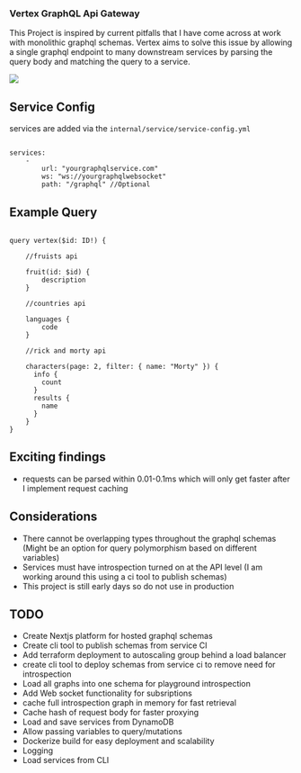 ### Vertex GraphQL Api Gateway ### 

This Project is inspired by current pitfalls that I have come across at work with monolithic graphql schemas.
Vertex aims to solve this issue by allowing a single graphql endpoint to many downstream services by parsing 
the query body and matching the query to a service. 

[![](https://mermaid.ink/img/pako:eNp9j00KwjAQRq8SZt1eIAtB2qgLF9UGFZouQhNtsElKTMHS9u6m_iwEcRbD8L3HMDNAZYUEDBfH2xrRlBkUalkkjZLGlyiOF-OG0iyaWx4d8xElw4HsKTlNLzd5Opmz935EabGeF-225Q9I_sHVF4QItHSaKxFuG-aEga-llgxwGAV3VwbMTMHrWsG9JEJ56wCfeXOTEfDO27w3FWDvOvmRUsXDn_ptTQ8RuVGX)](https://mermaid-js.github.io/mermaid-live-editor/edit#pako:eNp9j00KwjAQRq8SZt1eIAtB2qgLF9UGFZouQhNtsElKTMHS9u6m_iwEcRbD8L3HMDNAZYUEDBfH2xrRlBkUalkkjZLGlyiOF-OG0iyaWx4d8xElw4HsKTlNLzd5Opmz935EabGeF-225Q9I_sHVF4QItHSaKxFuG-aEga-llgxwGAV3VwbMTMHrWsG9JEJ56wCfeXOTEfDO27w3FWDvOvmRUsXDn_ptTQ8RuVGX)

## Service Config

services are added via the `internal/service/service-config.yml`

```

services:
    - 
        url: "yourgraphqlservice.com"
        ws: "ws://yourgraphqlwebsocket"
        path: "/graphql" //Optional

```

## Example Query

```

query vertex($id: ID!) {

    //fruists api

    fruit(id: $id) {
        description     
    }
    
    //countries api    
    
    languages {
        code
    }
    
    //rick and morty api
    
    characters(page: 2, filter: { name: "Morty" }) {
      info {
        count
      }
      results {
        name
      }
    }
}

```

## Exciting findings

 - requests can be parsed within 0.01-0.1ms which will only get faster after I implement request caching

## Considerations

 - There cannot be overlapping types throughout the graphql schemas (Might be an option for query polymorphism based on different variables)
 - Services must have introspection turned on at the API level (I am working around this using a ci tool to publish schemas)
 - This project is still early days so do not use in production

## TODO

 - Create Nextjs platform for hosted graphql schemas
 - Create cli tool to publish schemas from service CI
 - Add terraform deployment to autoscaling group behind a load balancer
 - create cli tool to deploy schemas from service ci to remove need for introspection
 - Load all graphs into one schema for playground introspection
 - Add Web socket functionality for subsriptions
 - cache full introspection graph in memory for fast retrieval
 - Cache hash of request body for faster proxying
 - Load and save services from DynamoDB
 - Allow passing variables to query/mutations
 - Dockerize build for easy deployment and scalability
 - Logging
 - Load services from CLI
